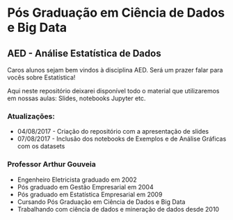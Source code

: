 # Pós Graduação em Ciência de Dados e Big Data

## AED - Análise Estatística de Dados

Caros alunos sejam bem vindos à disciplina AED. Será um prazer falar para vocês sobre Estatística!

Aqui neste repositório deixarei disponível todo o material que utilizaremos em nossas aulas: Slides, notebooks Jupyter etc.

### Atualizações:

* 04/08/2017 - Criação do repositório com a apresentação de slides
* 07/08/2017 - Inclusão dos notebooks de Exemplos e de Análise Gráficas com os datasets

### Professor Arthur Gouveia

* Engenheiro Eletricista graduado em 2002
* Pós graduado em Gestão Empresarial em 2004
* Pós graduado em Estatística Empresarial em 2009
* Cursando Pós Graduação em Ciência de Dados e Big Data
* Trabalhando com ciência de dados e mineração de dados desde 2010
